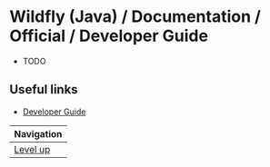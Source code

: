 # Wildfly (Java) / Documentation / Official / Developer Guide #

* TODO

## Useful links ##

* [Developer Guide](https://docs.jboss.org/author/display/WFLY8/Developer+Guide)

| Navigation               |
| ------------------------ |
| [Level up](../README.md) |
